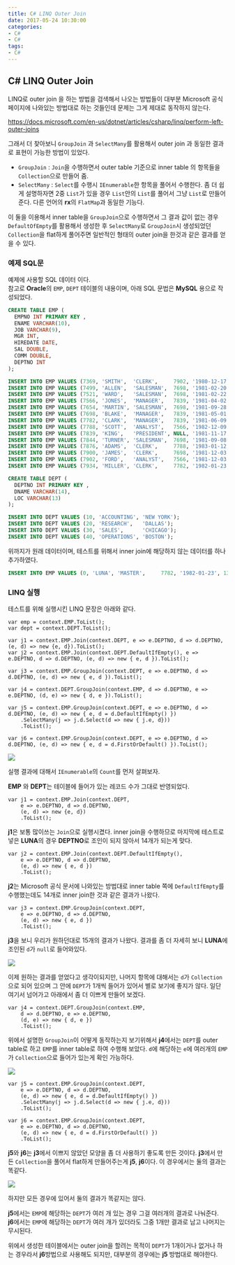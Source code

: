 ```yaml
---
title: C# LINQ Outer Join
date: 2017-05-24 10:30:00
categories:
- C#
- C#
tags:
- C#
---
```


## C# LINQ Outer Join

LINQ로 outer join 을 하는 방법을 검색해서 나오는 방법들이 대부분 Microsoft 공식 페이지에 나와있는 방법대로 하는 것들인데 문제는 그게 제대로 동작하지 않는다.

<https://docs.microsoft.com/en-us/dotnet/articles/csharp/linq/perform-left-outer-joins>

그래서 더 찾아보니 `GroupJoin` 과 `SelectMany`를 활용해서 outer join 과 동일한 결과로 표현이 가능한 방법이 있었다.

- `GroupJoin` : `Join`을 수행하면서 outer table 기준으로 inner table 의 항목들을 `Collection`으로 만들어 줌.
- `SelectMany` : `Select`를 수행시 `IEnumerable`한 항목을 풀어서 수행한다.
좀 더 쉽게 설명하자면 2중 `List`가 있을 경우 `List`안의 `List`를 풀어서 그냥 `List`로 만들어 준다.
다른 언어의 **rx**의 `FlatMap`과 동일한 기능다.

이 둘을 이용해서 inner table을 `GroupJoin`으로 수행하면서 그 결과 값이 없는 경우 `DefaultOfEmpty`를 활용해서 생성한 후 `SelectMany`로 `GroupJoin`시 생성되었던 `Collection`을 flat하게 풀어주면 일반적인 형태의 outer join을 한것과 같은 결과를 얻을 수 있다.


### 예제 SQL문

예제에 사용할 SQL 데이터 이다.  
참고로 **Oracle**의 `EMP`, `DEPT` 테이블의 내용이며, 아래 SQL 문법은 **MySQL** 용으로 작성되었다.

```SQL
CREATE TABLE EMP (
  EMPNO INT PRIMARY KEY ,
  ENAME VARCHAR(10),
  JOB VARCHAR(9),
  MGR INT,
  HIREDATE DATE,
  SAL DOUBLE,
  COMM DOUBLE,
  DEPTNO INT
);

INSERT INTO EMP VALUES (7369, 'SMITH',  'CLERK',     7902, '1980-12-17',  800, NULL, 20);
INSERT INTO EMP VALUES (7499, 'ALLEN',  'SALESMAN',  7698, '1981-02-20',  1600,  300, 30);
INSERT INTO EMP VALUES (7521, 'WARD',   'SALESMAN',  7698, '1981-02-22',  1250,  500, 30);
INSERT INTO EMP VALUES (7566, 'JONES',  'MANAGER',   7839, '1981-04-02',  2975, NULL, 20);
INSERT INTO EMP VALUES (7654, 'MARTIN', 'SALESMAN',  7698, '1981-09-28',  1250, 1400, 30);
INSERT INTO EMP VALUES (7698, 'BLAKE',  'MANAGER',   7839, '1981-05-01',  2850, NULL, 30);
INSERT INTO EMP VALUES (7782, 'CLARK',  'MANAGER',   7839, '1981-06-09',  2450, NULL, 10);
INSERT INTO EMP VALUES (7788, 'SCOTT',  'ANALYST',   7566, '1982-12-09', 3000, NULL, 20);
INSERT INTO EMP VALUES (7839, 'KING',   'PRESIDENT', NULL, '1981-11-17', 5000, NULL, 10);
INSERT INTO EMP VALUES (7844, 'TURNER', 'SALESMAN',  7698, '1981-09-08',  1500, NULL, 30);
INSERT INTO EMP VALUES (7876, 'ADAMS',  'CLERK',     7788, '1983-01-12', 1100, NULL, 20);
INSERT INTO EMP VALUES (7900, 'JAMES',  'CLERK',     7698, '1981-12-03',   950, NULL, 30);
INSERT INTO EMP VALUES (7902, 'FORD',   'ANALYST',   7566, '1981-12-03',  3000, NULL, 20);
INSERT INTO EMP VALUES (7934, 'MILLER', 'CLERK',     7782, '1982-01-23', 1300, NULL, 10);

CREATE TABLE DEPT (
  DEPTNO INT PRIMARY KEY ,
  DNAME VARCHAR(14),
  LOC VARCHAR(13)
);

INSERT INTO DEPT VALUES (10, 'ACCOUNTING', 'NEW YORK');
INSERT INTO DEPT VALUES (20, 'RESEARCH',   'DALLAS');
INSERT INTO DEPT VALUES (30, 'SALES',      'CHICAGO');
INSERT INTO DEPT VALUES (40, 'OPERATIONS', 'BOSTON');
```

위까지가 원래 데이터이며, 테스트를 위해서 inner join에 해당하지 않는 데이터를 하나 추가하였다.

```SQL
INSERT INTO EMP VALUES (0, 'LUNA', 'MASTER',     7782, '1982-01-23', 1300, NULL, 0);
```

### LINQ 실행

테스트를 위해 실행시킨 LINQ 문장은 아래와 같다.

```CSharp
var emp = context.EMP.ToList();
var dept = context.DEPT.ToList();

var j1 = context.EMP.Join(context.DEPT, e => e.DEPTNO, d => d.DEPTNO, (e, d) => new {e, d}).ToList();
var j2 = context.EMP.Join(context.DEPT.DefaultIfEmpty(), e => e.DEPTNO, d => d.DEPTNO, (e, d) => new { e, d }).ToList();

var j3 = context.EMP.GroupJoin(context.DEPT, e => e.DEPTNO, d => d.DEPTNO, (e, d) => new { e, d }).ToList();

var j4 = context.DEPT.GroupJoin(context.EMP, d => d.DEPTNO, e => e.DEPTNO, (d, e) => new { d, e }).ToList();

var j5 = context.EMP.GroupJoin(context.DEPT, e => e.DEPTNO, d => d.DEPTNO, (e, d) => new { e, d = d.DefaultIfEmpty() })
    .SelectMany(j => j.d.Select(d => new { j.e, d}))
    .ToList();

var j6 = context.EMP.GroupJoin(context.DEPT, e => e.DEPTNO, d => d.DEPTNO, (e, d) => new { e, d = d.FirstOrDefault() }).ToList();
```

![](/images/LinqOuterJoin.01.png)

실행 결과에 대해서 `IEnumerable`의 `Count`를 먼저 살펴보자.

**EMP** 와 **DEPT**는 테이블에 들어가 있는 레코드 수가 그대로 반영되었다.  

```CSharp
var j1 = context.EMP.Join(context.DEPT, 
    e => e.DEPTNO, d => d.DEPTNO,
    (e, d) => new {e, d})
    .ToList();
```

**j1**은 보통 많이쓰는 `Join`으로 실행시켰다. inner join을 수행하므로 마지막에 테스트로 넣은 **LUNA**의 경우 **DEPTNO**로 조인이 되지 않아서 14개가 되는게 맞다.  

```CSharp
var j2 = context.EMP.Join(context.DEPT.DefaultIfEmpty(),
    e => e.DEPTNO, d => d.DEPTNO,
    (e, d) => new { e, d })
    .ToList();
```

**j2**는 Microsoft 공식 문서에 나와있는 방법대로 inner table 쪽에 `DefaultIfEmpty`를 수행했는데도 14개로 inner join한 것과 같은 결과가 나왔다.  

```CSharp
var j3 = context.EMP.GroupJoin(context.DEPT,
    e => e.DEPTNO, d => d.DEPTNO,
    (e, d) => new { e, d })
    .ToList();
```

**j3**을 보니 우리가 원하던대로 15개의 결과가 나왔다.
결과를 좀 더 자세히 보니 **LUNA**에 조인된 `d`가 `null`로 들어와있다.

![](/images/LinqOuterJoin.03.png)

이제 원하는 결과를 얻었다고 생각이되지만, 나머지 항목에 대해서는 `d`가 `Collection`으로 되어 있으며 그 안에 `DEPT`가 1개씩 들어가 있어서 별로 보기에 좋지가 않다.
일단 여기서 넘어가고 아래에서 좀 더 이쁘게 만들어 보겠다.

```CSharp
var j4 = context.DEPT.GroupJoin(context.EMP,
    d => d.DEPTNO, e => e.DEPTNO,
    (d, e) => new { d, e })
    .ToList();
```

위에서 설명한 `GroupJoin`이 어떻게 동작하는지 보기위해서 **j4**에서는 `DEPT`를 outer table로 하고 `EMP`를 inner table로 하여 수행해 보았다.
`d`에 해당하는 `e`에 여러개의 `EMP`가 `Collection`으로 들어가 있는게 확인 가능하다.

![](/images/LinqOuterJoin.02.png)

```CSharp
var j5 = context.EMP.GroupJoin(context.DEPT,
    e => e.DEPTNO, d => d.DEPTNO,
    (e, d) => new { e, d = d.DefaultIfEmpty() })
    .SelectMany(j => j.d.Select(d => new { j.e, d}))
    .ToList();

var j6 = context.EMP.GroupJoin(context.DEPT,
    e => e.DEPTNO, d => d.DEPTNO,
    (e, d) => new { e, d = d.FirstOrDefault() })
    .ToList();
```

**j5**와 **j6**는 **j3**에서 이쁘지 않았던 모양을 좀 더 사용하기 좋도록 만든 것이다.
**j3**에서 만든 `Collection`을 풀어서 flat하게 만들어주는게 **j5**, **j6**이다.
이 경우에서는 둘의 결과는 똑같다.

![](/images/LinqOuterJoin.04.png)

하지만 모든 경우에 있어서 둘의 결과가 똑같지는 않다.  

**j5**에서는 `EMP`에 해당하는 `DEPT`가 여러 개 있는 경우 그걸 여러개의 결과로 나눠준다.  
**j6**에서는 `EMP`에 해당하는 `DEPT`가 여러 개가 있더라도 그중 1개만 결과로 남고 나머지는 무시된다.  

위에서 생성한 테이블에서는 outer join을 할려는 목적이 `DEPT`가 1개이거나 없거나 하는 경우라서 **j6**방법으로 사용해도 되지만, 대부분의 경우에는 **j5** 방법대로 해야한다.